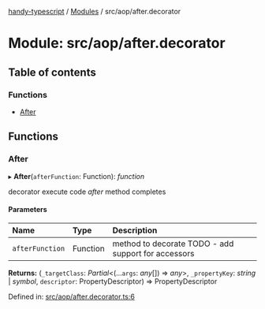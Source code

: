 [handy-typescript](../README.md) / [Modules](../modules.md) / src/aop/after.decorator

# Module: src/aop/after.decorator

## Table of contents

### Functions

- [After](src_aop_after_decorator.md#after)

## Functions

### After

▸ **After**(`afterFunction`: Function): *function*

decorator execute code _after_ method completes

#### Parameters

| Name | Type | Description |
| :------ | :------ | :------ |
| `afterFunction` | Function | method to decorate TODO - add support for accessors |

**Returns:** (`_targetClass`: *Partial*<(...`args`: *any*[]) => *any*\>, `_propertyKey`: *string* \| *symbol*, `descriptor`: PropertyDescriptor) => PropertyDescriptor

Defined in: [src/aop/after.decorator.ts:6](https://github.com/robbiemu/handy-typescript/blob/02d2b30/src/aop/after.decorator.ts#L6)
